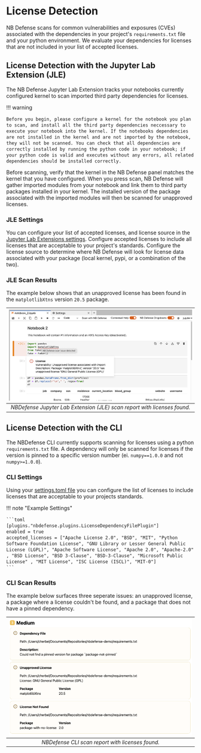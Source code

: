 # License Detection

NB Defense scans for common vulnerabilities and exposures (CVEs) associated with the dependencies in your project's `requirements.txt` file and your python environment. We evaluate your dependencies for licenses that are not included in your list of accepted licenses.

## License Detection with the Jupyter Lab Extension (JLE)

The NB Defense Jupyter Lab Extension tracks your notebooks currently configured kernel to scan imported third party dependencies for licenses.

!!! warning

    Before you begin, please configure a kernel for the notebook you plan to scan, and install all the third party dependencies neccessary to execute your notebook into the kernel. If the notebooks dependencies are not installed in the kernel and are not imported by the notebook, they will not be scanned. You can check that all dependencies are correctly installed by running the python code in your notebook; if your python code is valid and executes without any errors, all related dependencies should be installed correctly.

Before scanning, verify that the kernel in the NB Defense panel matches the kernel that you have configured. When you press scan, NB Defense will gather imported modules from your notebook and link them to third party packages installed in your kernel. The installed version of the package associated with the imported modules will then be scanned for unapproved licenses.

### JLE Settings

You can configure your list of accepted licenses, and license source in the [Jupyter Lab Extensions settings](/scan-settings/jupyterlab-settings). Configure accepted licenses to include all licenses that are acceptable to your project's standards. Configure the license source to determine where NB Defense will look for license data associated with your package (local kernel, pypi, or a combination of the two).

### JLE Scan Results

The example below shows that an unapproved license has been found in the `matplotlibXtns` version `20.5` package.

|                 ![](images/nbd-jle-license-results.png)                  |
| :----------------------------------------------------------------------: |
| _NBDefense Jupyter Lab Extension (JLE) scan report with licenses found._ |

## License Detection with the CLI

The NBDefense CLI currently supports scanning for licenses using a python `requirements.txt` file. A dependency will only be scanned for licenses if the version is pinned to a specific version number (ei. `numpy==1.0.0` and not `numpy>=1.0.0`).

### CLI Settings

Using your [settings.toml file](/scan-settings/cli-settings) you can configure the list of licenses to include licenses that are acceptable to your projects standards.

!!! note "Example Settings"

    ```toml
    [plugins."nbdefense.plugins.LicenseDependencyFilePlugin"]
    enabled = true
    accepted_licenses = ["Apache License 2.0", "BSD", "MIT", "Python Software Foundation License", "GNU Library or Lesser General Public License (LGPL)", "Apache Software License", "Apache 2.0", "Apache-2.0" , "BSD License", "BSD 3-Clause", "BSD-3-Clause", "Microsoft Public License" , "MIT License", "ISC License (ISCL)", "MIT-0"]
    ```

### CLI Scan Results

The example below surfaces three seperate issues: an unapproved license, a package where a license couldn't be found, and a package that does not have a pinned dependency.

|     ![](images/nbd-cli-license-results.png)      |
| :----------------------------------------------: |
| _NBDefense CLI scan report with licenses found._ |

